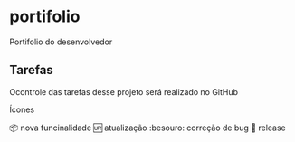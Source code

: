 # portifolio
Portifolio do desenvolvedor

## Tarefas

Ocontrole das tarefas desse projeto será realizado no GitHub

Ícones

:package: nova funcinalidade
:up: atualização
:besouro: correção de bug
:checkered_flag: release
